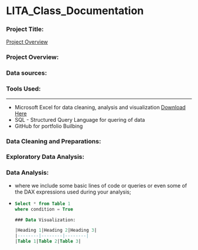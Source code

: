 # LITA_Class_Documentation

### Project Title:

[Project Overview](#project-overview)


### Project Overview:

### Data sources:

### Tools Used:
----
- Microsoft Excel for data cleaning, analysis and visualization [Download Here](https://microsoft.com)
- SQL - Structured Query Language for quering of data
- GitHub for portfolio Builbing

### Data Cleaning and Preparations:

### Exploratory Data Analysis:

### Data Analysis:
- where we include some basic lines of code or queries or even some of the DAX expressions used during your analysis;
-  ```SQL
   Select * from Table 1
   where condition = True
   
   ### Data Visualization:

   |Heading 1|Heading 2|Heading 3|
   |--------|--------|--------|
   |Table 1|Table 2|Table 3|
    
   
